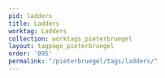 ```yaml
---
pid: ladders
title: Ladders
worktag: Ladders
collection: worktags_pieterbruegel
layout: tagpage_pieterbruegel
order: '095'
permalink: "/pieterbruegel/tags/ladders/"
---
```

